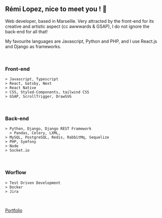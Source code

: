 ## Rémi Lopez, nice to meet you ! 👋

Web developer, based in Marseille. Very attracted by the front-end for its creative and artistic aspect (cc awwwards & GSAP), I do not ignore the back-end for all that!

My favourite languages are Javascript, Python and PHP, and I use React.js and Django as frameworks.

<br/>

### Front-end
```
> Javascript, Typescript 
> React, Gatsby, Next
> React Native
> CSS, Styled-Components, tailwind CSS
> GSAP, ScrollTrigger, DrawSVG
```

<br/>

### Back-end
```
> Python, Django, Django REST Framework
  > Pandas, Celery, LXML,
> MySQL, PostgreSQL, Redis, RabbitMq, Sequelize
> PHP, Symfony
> Node
> Socket.io
```
<br/>

### Worflow
```
> Test Driven Development
> Docker
> Jira
```
<br/>

[Portfolio](http://remilopez.com "Go to my personnal portfolio : remilopez.com")
